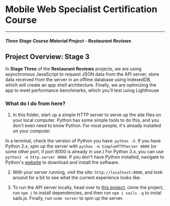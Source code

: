 # Mobile Web Specialist Certification Course
---
#### _Three Stage Course Material Project - Restaurant Reviews_

## Project Overview: Stage 3

In **Stage Three** of the **Restaurant Reviews** projects, we are using asynchronous JavaScript to request JSON data from the API server, store data received from the server in an offline database using IndexedDB, which will create an app shell architecture. Finally, we are optimizing the app to meet performance benchmarks, which you’ll test using Lighthouse

### What do I do from here?

1. In this folder, start up a simple HTTP server to serve up the site files on your local computer. Python has some simple tools to do this, and you don't even need to know Python. For most people, it's already installed on your computer. 

In a terminal, check the version of Python you have: `python -V`. If you have Python 2.x, spin up the server with `python -m SimpleHTTPServer 8000` (or some other port, if port 8000 is already in use.) For Python 3.x, you can use `python3 -m http.server 8000`. If you don't have Python installed, navigate to Python's [website](https://www.python.org/) to download and install the software.

2. With your server running, visit the site: `http://localhost:8000`, and look around for a bit to see what the current experience looks like.

3. To run the API server locally, head over to [this project](https://github.com/udacity/mws-restaurant-stage-3), clone the project, run `npm i` to install dependencies, and then run `npm i sails -g` to instal sails.js. Finally, run `node server` to spin up the server.



